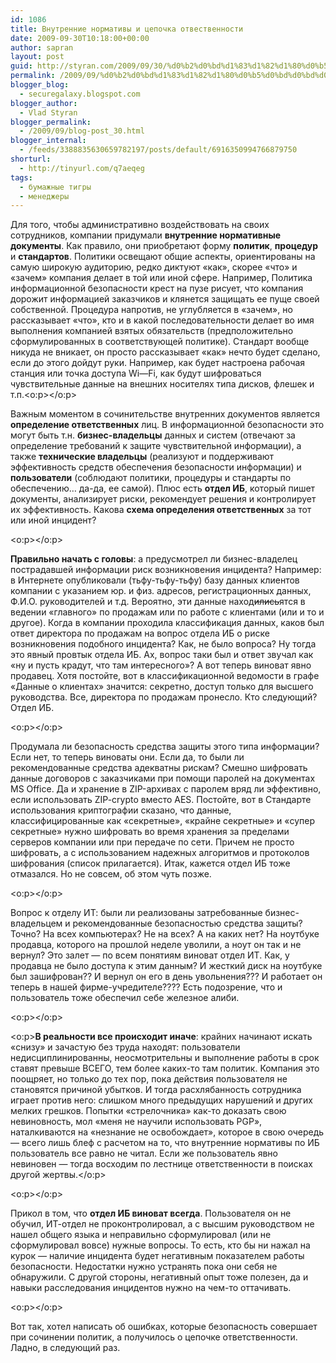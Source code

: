 ```yaml
---
id: 1086
title: Внутренние нормативы и цепочка отвественности
date: 2009-09-30T10:18:00+00:00
author: sapran
layout: post
guid: http://styran.com/2009/09/30/%d0%b2%d0%bd%d1%83%d1%82%d1%80%d0%b5%d0%bd%d0%bd%d0%b8%d0%b5-%d0%bd%d0%be%d1%80%d0%bc%d0%b0%d1%82%d0%b8%d0%b2%d1%8b-%d0%b8-%d1%86%d0%b5%d0%bf%d0%be%d1%87%d0%ba%d0%b0-%d0%be%d1%82%d0%b2%d0%b5%d1%81/
permalink: /2009/09/%d0%b2%d0%bd%d1%83%d1%82%d1%80%d0%b5%d0%bd%d0%bd%d0%b8%d0%b5-%d0%bd%d0%be%d1%80%d0%bc%d0%b0%d1%82%d0%b8%d0%b2%d1%8b-%d0%b8-%d1%86%d0%b5%d0%bf%d0%be%d1%87%d0%ba%d0%b0-%d0%be%d1%82%d0%b2%d0%b5%d1%81/
blogger_blog:
  - securegalaxy.blogspot.com
blogger_author:
  - Vlad Styran
blogger_permalink:
  - /2009/09/blog-post_30.html
blogger_internal:
  - /feeds/3388835630659782197/posts/default/6916350994766879750
shorturl:
  - http://tinyurl.com/q7aeqeg
tags:
  - бумажные тигры
  - менеджеры
---
```

Для того, чтобы административно воздействовать на своих сотрудников, компании придумали **внутренние нормативные документы**. Как правило, они приобретают форму **политик**, **процедур** и **стандартов**. Политики освещают общие аспекты, ориентированы на самую широкую аудиторию, редко диктуют &#171;как&#187;, скорее &#171;что&#187; и &#171;зачем&#187; компания делает в той или иной сфере. Например, Политика информационной безопасности крест на пузе рисует, что компания дорожит информацией заказчиков и клянется защищать ее пуще своей собственной. Процедура напротив, не углубляется в &#171;зачем&#187;, но рассказывает &#171;что&#187;, кто и в какой последовательности делает во имя выполнения компанией взятых обязательств (предположительно сформулированных в соответствующей политике). Стандарт вообще никуда не вникает, он просто рассказывает &#171;как&#187; нечто будет сделано, если до этого дойдут руки. Например, как будет настроена рабочая станция или точка доступа <span lang="EN-US" style="mso-ansi-language: EN-US">Wi</span>&#8212;<span lang="EN-US" style="mso-ansi-language:EN-US">Fi</span>, как будут шифроваться чувствительные данные на внешних носителях типа дисков, флешек и т.п.<o:p></o:p>

Важным моментом в сочинительстве внутренних документов является **определение ответственных** лиц. В информационной безопасности это могут быть т.н. **бизнес-владельцы** данных и систем (отвечают за определение требований к защите чувствительной информации), а также **т****е****хнические владельцы** (реализуют и поддерживают эффективность средств обеспечения безопасности информации) и **пользователи** (соблюдают политики, процедуры и стандарты по обеспечению&#8230; да-да, ее самой). Плюс есть **отдел ИБ**, который пишет документы, анализирует риски, рекомендует решения и контролирует их эффективность. Какова **схема определения ответственных** за тот или иной инцидент?

<o:p></o:p>

**Правильно начать с головы**: а предусмотрел ли бизнес-владелец пострадавшей информации риск возникновения инцидента? Например: в Интернете опубликовали (тьфу-тьфу-тьфу) базу данных клиентов компании с указанием юр. и физ. адресов, регистрационных данных, Ф.И.О. руководителей и т.д. Вероятно, эти данные наход<strike>ились</strike>ятся в ведении &#171;главного&#187; по продажам или по работе с клиентами (или и то и другое). Когда в компании проходила классификация данных, каков был ответ директора по продажам на вопрос отдела ИБ о риске возникновения подобного инцидента? Как, не было вопроса? Ну тогда это явный провтык отдела ИБ. Ах, вопрос таки был и ответ звучал как &#171;ну и пусть крадут, что там интересного&#187;? А вот теперь виноват явно продавец. Хотя постойте, вот в классификационной ведомости в графе &#171;Данные о клиентах&#187; значится: секретно, доступ только для высшего руководства. Все, директора по продажам пронесло. Кто следующий? Отдел ИБ.

<o:p></o:p>

Продумала ли безопасность средства защиты этого типа информации? Если нет, то теперь виноваты они. Если да, то были ли рекомендованные средства адекватны рискам? Смешно шифровать данные договоров с заказчиками при помощи паролей на документах MS Office. Да и хранение в ZIP-архивах с паролем вряд ли эффективно, если использовать ZIP-crypto вместо AES. Постойте, вот в Стандарте использования криптографии сказано, что данные, классифицированные как &#171;секретные&#187;, &#171;крайне секретные&#187; и &#171;супер секретные&#187; нужно шифровать во время хранения за пределами серверов компании или при передаче по сети. Причем не просто шифровать, а с использованием надежных алгоритмов и протоколов шифрования (список прилагается). Итак, кажется отдел ИБ тоже отмазался. Но не совсем, об этом чуть позже.

<o:p></o:p>

Вопрос к отделу ИТ: были ли реализованы затребованные бизнес-владельцем и рекомендованные безопасностью средства защиты? Точно? На всех компьютерах? Не на всех? А на каких нет? На ноутбуке продавца, которого на прошлой неделе уволили, а ноут он так и не вернул? Это залет &#8212; по всем понятиям виноват отдел ИТ. Как, у продавца не было доступа к этим данным? И жесткий диск на ноутбуке был зашифрован?? И вернул он его в день увольнения??? И работает он теперь в нашей фирме-учредителе???? Есть подозрение, что и пользователь тоже обеспечил себе железное алиби.

<o:p></o:p>

<o:p>**В реальности все происходит иначе**: крайних начинают искать &#171;снизу&#187; и зачастую без труда находят: пользователи недисциплинированны, неосмотрительны и выполнение работы в срок ставят превыше ВСЕГО, тем более каких-то там политик. Компания это поощряет, но только до тех пор, пока действия пользователя не становятся причиной убытков. И тогда расхлябанность сотрудника играет против него: слишком много предыдущих нарушений и других мелких грешков. Попытки &#171;стрелочника&#187; как-то доказать свою невиновность, мол &#171;меня не научили использовать PGP&#187;, наталкиваются на &#171;незнание не освобождает&#187;, которое в свою очередь &#8212; всего лишь блеф с расчетом на то, что внутренние нормативы по ИБ пользователь все равно не читал. Если же пользователь явно невиновен &#8212; тогда восходим по лестнице ответственности в поисках другой жертвы.</o:p>

<o:p></o:p>

Прикол в том, что **отдел ИБ виноват всегда**. Пользователя он не обучил, ИТ-отдел не проконтролировал, а с высшим руководством не нашел общего языка и неправильно сформулировал (или не сформулировал вовсе) нужные вопросы. То есть, кто бы ни нажал на курок &#8212; наличие инцидента будет негативным показателем работы безопасности. Недостатки нужно устранять пока они себя не обнаружили. С другой стороны, негативный опыт тоже полезен, да и навыки расследования инцидентов нужно на чем-то оттачивать.

<o:p></o:p>

Вот так, хотел написать об ошибках, которые безопасность совершает при сочинении политик, а получилось о цепочке ответственности. Ладно, в следующий раз.

<div class="addtoany_share_save_container addtoany_content_bottom">
  <div class="a2a_kit a2a_kit_size_32 addtoany_list a2a_target" id="wpa2a_55">
    <a class="a2a_button_facebook" href="http://www.addtoany.com/add_to/facebook?linkurl=https%3A%2F%2Fblog.styran.com%2F2009%2F09%2F%25d0%25b2%25d0%25bd%25d1%2583%25d1%2582%25d1%2580%25d0%25b5%25d0%25bd%25d0%25bd%25d0%25b8%25d0%25b5-%25d0%25bd%25d0%25be%25d1%2580%25d0%25bc%25d0%25b0%25d1%2582%25d0%25b8%25d0%25b2%25d1%258b-%25d0%25b8-%25d1%2586%25d0%25b5%25d0%25bf%25d0%25be%25d1%2587%25d0%25ba%25d0%25b0-%25d0%25be%25d1%2582%25d0%25b2%25d0%25b5%25d1%2581%2F&linkname=%D0%92%D0%BD%D1%83%D1%82%D1%80%D0%B5%D0%BD%D0%BD%D0%B8%D0%B5%20%D0%BD%D0%BE%D1%80%D0%BC%D0%B0%D1%82%D0%B8%D0%B2%D1%8B%20%D0%B8%20%D1%86%D0%B5%D0%BF%D0%BE%D1%87%D0%BA%D0%B0%20%D0%BE%D1%82%D0%B2%D0%B5%D1%81%D1%82%D0%B2%D0%B5%D0%BD%D0%BD%D0%BE%D1%81%D1%82%D0%B8" title="Facebook" rel="nofollow" target="_blank"></a><a class="a2a_button_twitter" href="http://www.addtoany.com/add_to/twitter?linkurl=https%3A%2F%2Fblog.styran.com%2F2009%2F09%2F%25d0%25b2%25d0%25bd%25d1%2583%25d1%2582%25d1%2580%25d0%25b5%25d0%25bd%25d0%25bd%25d0%25b8%25d0%25b5-%25d0%25bd%25d0%25be%25d1%2580%25d0%25bc%25d0%25b0%25d1%2582%25d0%25b8%25d0%25b2%25d1%258b-%25d0%25b8-%25d1%2586%25d0%25b5%25d0%25bf%25d0%25be%25d1%2587%25d0%25ba%25d0%25b0-%25d0%25be%25d1%2582%25d0%25b2%25d0%25b5%25d1%2581%2F&linkname=%D0%92%D0%BD%D1%83%D1%82%D1%80%D0%B5%D0%BD%D0%BD%D0%B8%D0%B5%20%D0%BD%D0%BE%D1%80%D0%BC%D0%B0%D1%82%D0%B8%D0%B2%D1%8B%20%D0%B8%20%D1%86%D0%B5%D0%BF%D0%BE%D1%87%D0%BA%D0%B0%20%D0%BE%D1%82%D0%B2%D0%B5%D1%81%D1%82%D0%B2%D0%B5%D0%BD%D0%BD%D0%BE%D1%81%D1%82%D0%B8" title="Twitter" rel="nofollow" target="_blank"></a><a class="a2a_button_google_plus" href="http://www.addtoany.com/add_to/google_plus?linkurl=https%3A%2F%2Fblog.styran.com%2F2009%2F09%2F%25d0%25b2%25d0%25bd%25d1%2583%25d1%2582%25d1%2580%25d0%25b5%25d0%25bd%25d0%25bd%25d0%25b8%25d0%25b5-%25d0%25bd%25d0%25be%25d1%2580%25d0%25bc%25d0%25b0%25d1%2582%25d0%25b8%25d0%25b2%25d1%258b-%25d0%25b8-%25d1%2586%25d0%25b5%25d0%25bf%25d0%25be%25d1%2587%25d0%25ba%25d0%25b0-%25d0%25be%25d1%2582%25d0%25b2%25d0%25b5%25d1%2581%2F&linkname=%D0%92%D0%BD%D1%83%D1%82%D1%80%D0%B5%D0%BD%D0%BD%D0%B8%D0%B5%20%D0%BD%D0%BE%D1%80%D0%BC%D0%B0%D1%82%D0%B8%D0%B2%D1%8B%20%D0%B8%20%D1%86%D0%B5%D0%BF%D0%BE%D1%87%D0%BA%D0%B0%20%D0%BE%D1%82%D0%B2%D0%B5%D1%81%D1%82%D0%B2%D0%B5%D0%BD%D0%BD%D0%BE%D1%81%D1%82%D0%B8" title="Google+" rel="nofollow" target="_blank"></a><a class="a2a_button_linkedin" href="http://www.addtoany.com/add_to/linkedin?linkurl=https%3A%2F%2Fblog.styran.com%2F2009%2F09%2F%25d0%25b2%25d0%25bd%25d1%2583%25d1%2582%25d1%2580%25d0%25b5%25d0%25bd%25d0%25bd%25d0%25b8%25d0%25b5-%25d0%25bd%25d0%25be%25d1%2580%25d0%25bc%25d0%25b0%25d1%2582%25d0%25b8%25d0%25b2%25d1%258b-%25d0%25b8-%25d1%2586%25d0%25b5%25d0%25bf%25d0%25be%25d1%2587%25d0%25ba%25d0%25b0-%25d0%25be%25d1%2582%25d0%25b2%25d0%25b5%25d1%2581%2F&linkname=%D0%92%D0%BD%D1%83%D1%82%D1%80%D0%B5%D0%BD%D0%BD%D0%B8%D0%B5%20%D0%BD%D0%BE%D1%80%D0%BC%D0%B0%D1%82%D0%B8%D0%B2%D1%8B%20%D0%B8%20%D1%86%D0%B5%D0%BF%D0%BE%D1%87%D0%BA%D0%B0%20%D0%BE%D1%82%D0%B2%D0%B5%D1%81%D1%82%D0%B2%D0%B5%D0%BD%D0%BD%D0%BE%D1%81%D1%82%D0%B8" title="LinkedIn" rel="nofollow" target="_blank"></a><a class="a2a_dd addtoany_share_save" href="https://www.addtoany.com/share"></a>
  </div>
</div>